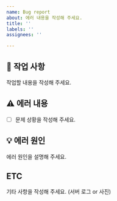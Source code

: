 ```yaml
---
name: Bug report
about: 에러 내용을 작성해 주세요.
title: ''
labels: ''
assignees: ''

---
```


## 📑 작업 사항

작업할 내용을 작성해 주세요.

## ⚠ 에러 내용

- [ ] 문제 상황을 작성해 주세요.

## 💡 에러 원인

에러 원인을 설명해 주세요.

## ETC

기타 사항을 작성해 주세요. (서버 로그 or 사진)
